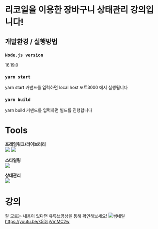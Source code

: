 # 리코일을 이용한 장바구니 상태관리 강의입니다!

## 개발환경 / 실행방법
### `Node.js version`
16.19.0

### `yarn start`
yarn start 커맨드를 입력하면 local host 포트3000 에서 실행됩니다

### `yarn build`
yarn build 커맨드를 입력하면 빌드를 진행합니다

# Tools

**프레임워크/라이브러리**<br>
<img src="https://img.shields.io/badge/React-61DAFB?style=flat-square&logo=React&logoColor=white"/> <img src="https://img.shields.io/badge/React_router-CA4245?style=flat-square&logo=react-router&logoColor=white"/><br>

**스타일링**<br>
<img src="https://img.shields.io/badge/emotion-DB7093?style=flat-square&logo=styled-components&logoColor=white"/><br>

**상태관리**<br>
<img src="https://img.shields.io/badge/Recoil-5466FB?style=flat-square&logo=react&logoColor=white"/> <br>

# 강의
잘 모르는 내용이 있다면 유튜브영상을 통해 확인해보세요!
![썸네일](https://user-images.githubusercontent.com/100949102/231486045-0c0348c6-441e-47a6-8ace-616a8015b58d.jpg)
https://youtu.be/k5DLjVmMC2w
